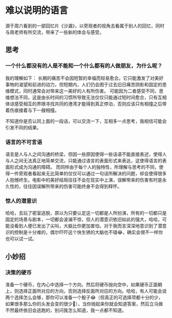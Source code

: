 # 难以说明的语言

源于周六看到的一部回忆片《沙漏》，以旁观者的视角去看属于别人的回忆，同时与周老师有所交流，带来了一些新的体会与感受。

## 思考
### 一个什么都没有的人是不能和一个什么都有的人做朋友，为什么呢？

我的理解如下： 长期的痛苦不会因短暂的幸福而轻易愈合。它只能激发了对美好事物的渴望和前进的动力，但短期内，人们仍会困于过去旧日痛苦阴影和固定的思维模式，同时通常会对带来这一美好的人有所伤害。
可能因为二者感受不同，思维想法不同，这是由长时间的习惯所导致无法仅仅只能通过短时间愈合，只有互相体谅感受相互的界限寻找共同的港湾才能得到真正停泊，否则应该只有相撞之后带着伤痕接着与下一艘相撞。

不知道你是否认同上面的一段话，可以交流一下，互相多一点思考，我相信可能会引发不同的结果。

### 语言的不可言语

语言是人与人之间沟通的桥梁，但因一些原因使得一些话语不能直接表述，使得人与人之间无法真正地简单交流，只能通过语言的表面形式来表达，这使得语言的表面形式成为沟通的障碍。
而同样由于每个人的独特性，所理解与思考的不同，使得一件旁观者看起来无比简单的仅仅可以通过一句话所解决的问题，却会使得很多人抱憾终生。电影中的美好结局往往不会在现实中上演，误解带来的伤害有时是永久性的，往往因误解所带来的伤害可能终身不会得到释怀。

### 惊人的潜意识

哈哈，去玩了密室逃脱，原以为只要认定这一切都是人所扮演，所有的一切都只是固定的场景与剧本，一切都会波澜不惊，但人的潜意识依旧如此的强大，哈哈，可能没看到人便已发出了尖叫，大脑比你更加害怕，对于我而言深深地意识到了潜意识的控制是十分难的，偶尔吓吓这个快生锈的大脑也不错😂，确实会很不一样你也可以试一试。

## 小妙招

### 决策的硬币
准备一个硬币，在内心中选择一个方向，然后将硬币抛向空中，如果硬币正面朝上，则选择正面所对应的方向，否则选择反面所对应的方向。哈哈，有人可能会说两个选择怎么会够，那你可以准备一个骰子😂（但真正的可选择项都十分的少，如果很多那么你的头发会变的很少🤪），当你抛起来你就会知道答案，然后立马做不然最终依旧会逃跑的，别问我怎么知道，我一点都不知道。
